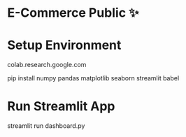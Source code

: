 # E-Commerce Public ✨

# Setup Environment
colab.research.google.com 


pip install numpy pandas matplotlib seaborn streamlit babel

# Run Streamlit App
streamlit run dashboard.py
